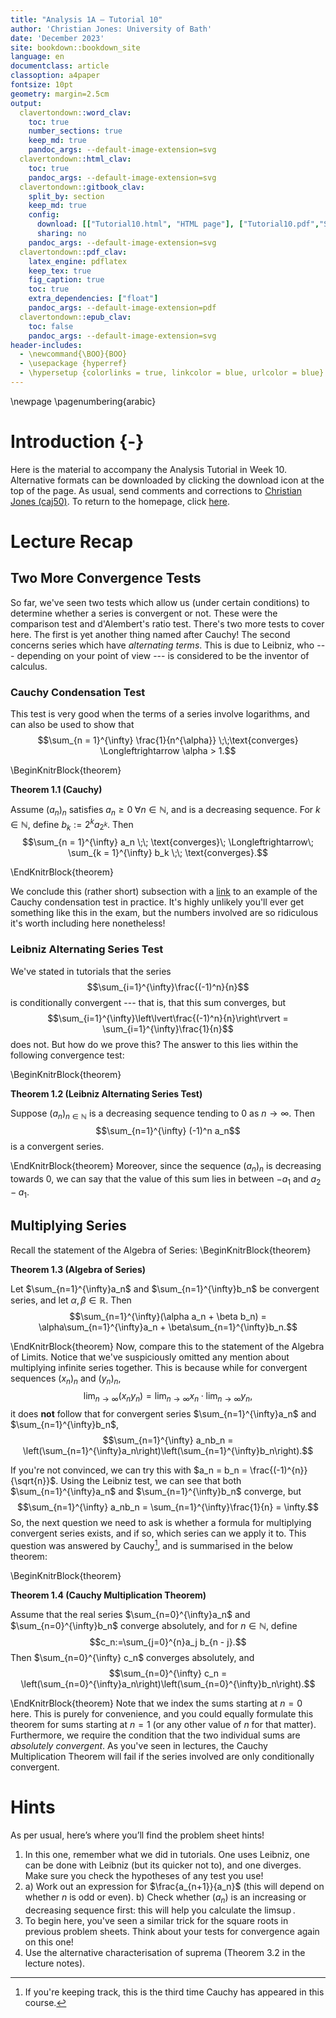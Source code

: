 ```yaml
---
title: "Analysis 1A — Tutorial 10"
author: 'Christian Jones: University of Bath'
date: 'December 2023'
site: bookdown::bookdown_site
language: en
documentclass: article
classoption: a4paper
fontsize: 10pt
geometry: margin=2.5cm
output:
  clavertondown::word_clav:
    toc: true
    number_sections: true
    keep_md: true
    pandoc_args: --default-image-extension=svg
  clavertondown::html_clav:
    toc: true
    pandoc_args: --default-image-extension=svg
  clavertondown::gitbook_clav:
    split_by: section
    keep_md: true
    config:
      download: [["Tutorial10.html", "HTML page"], ["Tutorial10.pdf","Standard print PDF"], ["Tutorial10Clear.pdf","Clear print PDF"], ["Tutorial19Large.pdf","Large print PDF"], ["Tutorial10.docx","Accessible Word document"], ["Tutorial10.epub","Accessible EPub book" ]]
      sharing: no
    pandoc_args: --default-image-extension=svg
  clavertondown::pdf_clav:
    latex_engine: pdflatex
    keep_tex: true
    fig_caption: true
    toc: true
    extra_dependencies: ["float"]
    pandoc_args: --default-image-extension=pdf
  clavertondown::epub_clav:
    toc: false
    pandoc_args: --default-image-extension=svg
header-includes:
  - \newcommand{\BOO}{BOO}
  - \usepackage {hyperref}
  - \hypersetup {colorlinks = true, linkcolor = blue, urlcolor = blue}
---
```


\newpage
\pagenumbering{arabic}

# Introduction {-}
Here is the material to accompany the Analysis Tutorial in Week 10. Alternative formats can be downloaded by clicking the download icon at the top of the page. As usual, send comments and corrections to [Christian Jones (caj50)](mailto:caj50@bath.ac.uk). To return to the homepage, click [here](http://caj50.github.io/tutoring.html).

# Lecture Recap

## Two More Convergence Tests
So far, we've seen two tests which allow us (under certain conditions) to determine whether a series is convergent or not. These were the comparison test and d'Alembert's ratio test. There's two more tests to cover here. The first is yet another thing named after Cauchy! The second concerns series which have *alternating terms*. This is due to Leibniz, who --- depending on your point of view --- is considered to be the inventor of calculus.

### Cauchy Condensation Test
This test is very good when the terms of a series involve logarithms, and can also be used to show that $$\sum_{n = 1}^{\infty} \frac{1}{n^{\alpha}} \;\;\text{converges} \Longleftrightarrow \alpha > 1.$$

\BeginKnitrBlock{theorem}<div class="bookdown-theorem" custom-style="TheoremStyleUpright" id="thm:thm1"><span class="thm:thm1" custom-style="NameStyle"><strong><span id="thm:thm1"></span>Theorem 1.1   (Cauchy) </strong></span><p>Assume $(a_n)_n$ satisfies $a_n \geq 0 \; \forall n \in \mathbb{N}$, and is a decreasing sequence. For $k \in \mathbb{N}$, define $b_k := 2^ka_{2^k}$. Then $$\sum_{n = 1}^{\infty} a_n \;\; \text{converges}\; \Longleftrightarrow\; \sum_{k = 1}^{\infty} b_k \;\; \text{converges}.$$</p></div>\EndKnitrBlock{theorem}

We conclude this (rather short) subsection with a [link](https://math.stackexchange.com/questions/2071016/does-sum-infty-3-fracn2lnlnnlnn-converge?rq=1) to an example of the Cauchy condensation test in practice. It's highly unlikely you'll ever get something like this in the exam, but the numbers involved are so ridiculous it's worth including here nonetheless!

### Leibniz Alternating Series Test
We've stated in tutorials that the series $$\sum_{i=1}^{\infty}\frac{(-1)^n}{n}$$ is conditionally convergent --- that is, that this sum converges, but $$\sum_{i=1}^{\infty}\left\lvert\frac{(-1)^n}{n}\right\rvert = \sum_{i=1}^{\infty}\frac{1}{n}$$ does not. But how do we prove this? The answer to this lies within the following convergence test:

\BeginKnitrBlock{theorem}<div class="bookdown-theorem" custom-style="TheoremStyleUpright" id="thm:thm2"><span class="thm:thm2" custom-style="NameStyle"><strong><span id="thm:thm2"></span>Theorem 1.2   (Leibniz Alternating Series Test) </strong></span><p>Suppose $(a_n)_{n\in\mathbb{N}}$ is a decreasing sequence tending to $0$ as $n \to \infty$. Then $$\sum_{n=1}^{\infty} (-1)^n a_n$$ is a convergent series. </p></div>\EndKnitrBlock{theorem}
Moreover, since the sequence $(a_n)_n$ is decreasing towards $0$, we can say that the value of this sum lies in between $-a_1$ and $a_2 - a_1$.

## Multiplying Series
Recall the statement of the Algebra of Series:
\BeginKnitrBlock{theorem}<div class="bookdown-theorem" custom-style="TheoremStyleUpright" id="thm:thm3"><span class="thm:thm3" custom-style="NameStyle"><strong><span id="thm:thm3"></span>Theorem 1.3   (Algebra of Series) </strong></span><p>Let $\sum_{n=1}^{\infty}a_n$ and $\sum_{n=1}^{\infty}b_n$ be convergent series, and let $\alpha, \beta \in \mathbb{R}$. Then $$\sum_{n=1}^{\infty}(\alpha a_n + \beta b_n) = \alpha\sum_{n=1}^{\infty}a_n + \beta\sum_{n=1}^{\infty}b_n.$$</p></div>\EndKnitrBlock{theorem}
Now, compare this to the statement of the Algebra of Limits. Notice that we've suspiciously omitted any mention about multiplying infinite series together. This is because while for convergent sequences $(x_n)_n$ and $(y_n)_n$, $$\lim_{n\to\infty}(x_ny_n) = \lim_{n\to\infty}x_n \cdot \lim_{n\to\infty}y_n,$$ it does **not** follow that for convergent series $\sum_{n=1}^{\infty}a_n$ and $\sum_{n=1}^{\infty}b_n$, $$\sum_{n=1}^{\infty} a_nb_n = \left(\sum_{n=1}^{\infty}a_n\right)\left(\sum_{n=1}^{\infty}b_n\right).$$

If you're not convinced, we can try this with $a_n = b_n =  \frac{(-1)^{n}}{\sqrt{n}}$. Using the Leibniz test, we can see that both $\sum_{n=1}^{\infty}a_n$ and $\sum_{n=1}^{\infty}b_n$ converge, but $$\sum_{n=1}^{\infty} a_nb_n = \sum_{n=1}^{\infty}\frac{1}{n} = \infty.$$ So, the next question we need to ask is whether a formula for multiplying convergent series exists, and if so, which series can we apply it to. This question was answered by Cauchy[^2], and is summarised in the below theorem:

\BeginKnitrBlock{theorem}<div class="bookdown-theorem" custom-style="TheoremStyleUpright" id="thm:thm4"><span class="thm:thm4" custom-style="NameStyle"><strong><span id="thm:thm4"></span>Theorem 1.4   (Cauchy Multiplication Theorem) </strong></span><p>Assume that the real series $\sum_{n=0}^{\infty}a_n$ and $\sum_{n=0}^{\infty}b_n$ converge absolutely, and for $n \in \mathbb{N}$, define $$c_n:=\sum_{j=0}^{n}a_j b_{n - j}.$$ Then $\sum_{n=0}^{\infty} c_n$ converges absolutely, and $$\sum_{n=0}^{\infty} c_n = \left(\sum_{n=0}^{\infty}a_n\right)\left(\sum_{n=0}^{\infty}b_n\right).$$</p></div>\EndKnitrBlock{theorem}
Note that we index the sums starting at $n=0$ here. This is purely for convenience, and you could equally formulate this theorem for sums starting at $n=1$ (or any other value of $n$ for that matter). Furthermore, we require the condition that the two individual sums are *absolutely convergent*. As you've seen in lectures, the Cauchy Multiplication Theorem will fail if the series involved are only conditionally convergent.



[^2]: If you're keeping track, this is the third time Cauchy has appeared in this course.

# Hints
As per usual, here’s where you’ll find the problem sheet hints!

1.  In this one, remember what we did in tutorials. One uses Leibniz, one can be done with Leibniz (but its quicker not to), and one diverges. Make sure you check the hypotheses of any test you use!
2.  a)  Work out an expression for $\frac{a_{n+1}}{a_n}$ (this will depend on whether $n$ is odd or even).
    b) Check whether $(a_n)$ is an increasing or decreasing sequence first: this will help you calculate the $\limsup$.
3.  To begin here, you've seen a similar trick for the square roots in previous problem sheets. Think about your tests for convergence again on this one!
4.  Use the alternative characterisation of suprema (Theorem 3.2 in the lecture notes).


<!--chapter:end:index.Rmd-->

